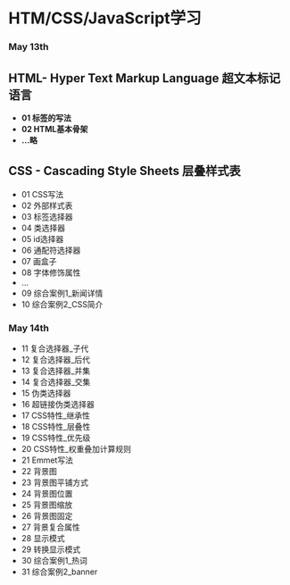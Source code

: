 # HTM/CSS/JavaScript学习
### May 13th
## HTML- Hyper Text Markup Language 超文本标记语言
- **01 标签的写法**
- **02 HTML基本骨架**
- **...略**
  
## CSS - Cascading Style Sheets 层叠样式表
- 01 CSS写法
- 02 外部样式表
- 03 标签选择器
- 04 类选择器
- 05 id选择器
- 06 通配符选择器
- 07 画盒子
- 08 字体修饰属性
- ...
- 09 综合案例1_新闻详情
- 10 综合案例2_CSS简介
### May 14th
- 11 复合选择器_子代
- 12 复合选择器_后代
- 13 复合选择器_并集
- 14 复合选择器_交集
- 15 伪类选择器
- 16 超链接伪类选择器
- 17 CSS特性_继承性
- 18 CSS特性_层叠性
- 19 CSS特性_优先级
- 20 CSS特性_权重叠加计算规则
- 21 Emmet写法
- 22 背景图
- 23 背景图平铺方式
- 24 背景图位置
- 25 背景图缩放
- 26 背景图固定
- 27 背景复合属性
- 28 显示模式
- 29 转换显示模式
- 30 综合案例1_热词
- 31 综合案例2_banner
